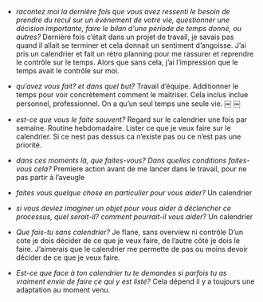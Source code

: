 - *racontez moi la dernière fois que vous avez ressenti le besoin de prendre du recul sur un événement de votre vie, questionner une décision importante, faire le bilan d'une période de temps donné, ou autres?*
Dernière fois c’était dans un projet de travail, je savais pas quand il allait se terminer et cela donnait un sentiment d’angoisse. J’ai pris un calendrier et fait un rétro planning pour me rassurer et reprendre le contrôle sur le temps. Alors que sans cela, j’ai l’impression que le temps avait le contrôle sur moi.

- *qu’avez vous fait? et dans quel but?*
Travail d’équipe. Additionner le temps pour voir concrètement comment le maitriser. Cela inclus inclue personnel, professionnel. On a qu’un seul temps une seule vie.
￼
￼
- *est-ce que vous le faite souvent?*
Regard sur le calendrier une fois par semaine. Routine hebdomadaire. Lister ce que je veux faire sur le calendrier. Si ce nest pas dessus ca n’existe pas ou ce n’est pas une priorité.

- *dans ces moments là, que faites-vous? Dans quelles conditions faites-vous cela?*
Premiere action avant de me lancer dans le travail, pour ne pas partir à l’aveugle

- *faites vous quelque chose en particulier pour vous aider?*
Un calendrier

- *si vous deviez imaginer un objet pour vous aider à déclencher ce processus, quel serait-il? comment pourrait-il vous aider?*
Un calendrier

- *Que fais-tu sans calendrier?*
Je flane, sans overview ni contrôle
D’un cote je dois décider de ce que je veux faire, de l’autre côté je dois le faire. J’aimerais que le calendrier me permette de pas ou moins devoir décider de ce que je veux faire.

- *Est-ce que face à ton calendrier tu te demandes si parfois tu as vraiment envie de faire ce qui y est listé?*
Cela dépend il y a toujours une adaptation au moment venu.